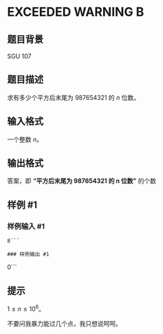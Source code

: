 # EXCEEDED WARNING B

## 题目背景

SGU 107


## 题目描述

求有多少个平方后末尾为 $987654321$ 的 $n$ 位数。

## 输入格式

一个整数 $n$。

## 输出格式

答案，即 **“平方后末尾为 $\bm{987654321}$ 的 $\bm{n}$ 位数”** 的个数

## 样例 #1

### 样例输入 #1
```
8```

### 样例输出 #1

```
0```

## 提示

$1\le n\le 1 0^6$。

不要问我暴力能过几个点，我只想说呵呵。
